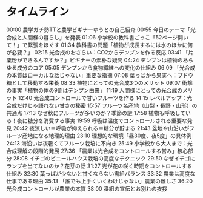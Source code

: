# タイムライン

00:00 農学ガチ勢TTと農学ビギナーゆうとの自己紹介
00:55 今日のテーマ「光合成と人間様の暮らし」を発表
01:06 小学校の教科書ごっこ「52ページ開いて！」で緊張をほぐす
01:34 教科書の問題「植物が成長するには水のほかに何が必要？」
02:15 光合成のおさらい：CO2からデンプンを作る反応
03:41 「片栗粉ができるんですか？」ビギナーの素朴な疑問
04:24 デンプンは植物のあらゆる成分のコア
05:05 デンプンから食物繊維への変化の仕組み
06:09 「光合成の本質はローカルな話じゃない」重要な指摘
07:08 葉っぱから果実へ：ブドウ糖として移動する栄養
08:33 植物にとっての光合成3つのメリット
09:07 衝撃の事実「植物の体の9割はデンプン由来」
11:19 人間様にとっての光合成のメリット
12:40 光合成コントロールで甘いフルーツを作る
14:15 レベルアップ：光合成だけじゃ語れない甘さの秘密
15:57 フルーツ名産地（山梨・長野・山形）の共通点
17:13 なぜ秋にフルーツが多いのか？季節の謎
17:58 植物も呼吸している！夜に糖分を消費する事実
19:59 呼吸は温度でコントロールされる重要な発見
20:42 夜涼しい＝呼吸が抑えられる＝糖分が貯まる
21:43 盆地や山沿いがフルーツ産地になる地理的理由
23:10 理想的な環境「昼30度、夜5度」の具体例
24:13 海沿いは夜暑くてフルーツ栽培に不向き
25:49 小学校から大人まで：光合成理解の段階的発展
27:36 「農業は光合成をコントロールする営み」核心部分
28:08 イチゴのビニールハウス栽培の高度なテクニック
29:50 なぜイチゴにランプを当てないのか？花芽の話
31:27 光が花の咲く時期をコントロールする仕組み
32:30 葉っぱが少ないと甘くならない需給バランス
33:32 農業は高度な仕事である理由
35:13 「誰でも上手くいくわけじゃない」農業の難しさ
36:20 光合成コントロールが農業の本質
38:00 番組の宣伝とお別れの挨拶